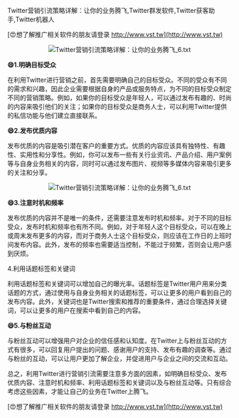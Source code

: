 Twitter营销引流策略详解：让你的业务腾飞,Twitter群发软件,Twitter获客助手,Twitter机器人

[😍想了解推广相关软件的朋友请登录 http://www.vst.tw](http://www.vst.tw)

 <center><img src="https://vst.tw/MP4/tuiguang/png/6.png" alt="Twitter营销引流策略详解：让你的业务腾飞_6.txt"></center>

**😄1.明确目标受众**

在利用Twitter进行营销之前，首先需要明确自己的目标受众。不同的受众有不同的需求和兴趣，因此企业需要根据自身的产品或服务特点，为不同的目标受众制定不同的营销策略。例如，如果你的目标受众是年轻人，可以通过发布有趣的、时尚的内容来吸引他们的关注；如果你的目标受众是商务人士，可以利用Twitter提供的私信功能与他们建立直接联系。

**😄2.发布优质内容**

发布优质的内容是吸引潜在客户的重要方式。优质的内容应该具有独特性、有趣性、实用性和分享性。例如，你可以发布一些有关行业资讯、产品介绍、用户案例等与自身业务相关的内容，同时可以通过发布图片、视频等多媒体内容来吸引更多的关注和分享。

 <center><img src="https://vst.tw/MP4/tuiguang/png/5.png" alt="Twitter营销引流策略详解：让你的业务腾飞_6.txt"></center>

**😄3.注意时机和频率**

发布优质的内容并不是唯一的条件，还需要注意发布时机和频率。对于不同的目标受众，发布时机和频率也有所不同。例如，对于年轻人这个目标受众，可以在晚上或周末发布更多的内容，而对于商务人士这个目标受众，则应该在工作日的上班时间发布内容。此外，发布的频率也需要适当控制，不能过于频繁，否则会让用户感到厌烦。

4.利用话题标签和关键词

利用话题标签和关键词可以增加自己的曝光率。话题标签是Twitter用户用来分类话题的方式，通过使用与自身业务相关的话题标签，可以让更多的用户看到自己的发布内容。此外，关键词也是Twitter搜索和推荐的重要条件，通过合理选择关键词，可以让更多的用户在搜索中看到自己的内容。

**😄5.与粉丝互动**

与粉丝互动可以增强用户对企业的信任感和认知度。在Twitter上与粉丝互动的方式有很多，可以回复用户提出的问题、感谢用户的支持、发布有趣的调查等。通过与粉丝的互动，可以让用户更加了解企业，并促进用户与企业之间的交流和互动。

总之，利用Twitter进行营销引流需要注意多方面的因素，如明确目标受众、发布优质内容、注意时机和频率、利用话题标签和关键词以及与粉丝互动等。只有综合考虑这些因素，才能让自己的业务在Twitter上腾飞。

[😍想了解推广相关软件的朋友请登录 http://www.vst.tw](http://www.vst.tw)



